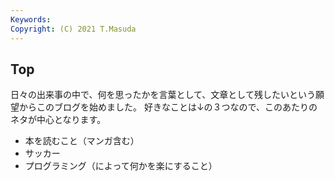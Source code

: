 ```yaml
---
Keywords:
Copyright: (C) 2021 T.Masuda
---
```


## Top


日々の出来事の中で、何を思ったかを言葉として、文章として残したいという願望からこのブログを始めました。
好きなことは↓の３つなので、このあたりのネタが中心となります。


* 本を読むこと（マンガ含む）
* サッカー
* プログラミング（によって何かを楽にすること）
